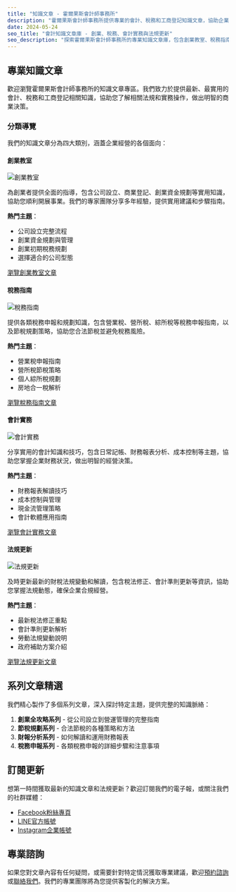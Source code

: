 ```yaml
---
title: "知識文章 - 霍爾果斯會計師事務所"
description: "霍爾果斯會計師事務所提供專業的會計、稅務和工商登記知識文章，協助企業了解相關法規和實務操作。"
date: 2024-05-24
seo_title: "會計知識文章庫 - 創業、稅務、會計實務與法規更新"
seo_description: "探索霍爾果斯會計師事務所的專業知識文章庫，包含創業教室、稅務指南、會計實務和最新法規更新，協助您了解財稅相關知識。立即訪問 https://horgoscpa.com/articles/ 獲取專業資訊。"
---
```


## 專業知識文章

歡迎瀏覽霍爾果斯會計師事務所的知識文章專區。我們致力於提供最新、最實用的會計、稅務和工商登記相關知識，協助您了解相關法規和實務操作，做出明智的商業決策。

### 分類導覽

我們的知識文章分為四大類別，涵蓋企業經營的各個面向：

#### 創業教室

![創業教室](/uploads/images/articles/startup-guide.webp)

為創業者提供全面的指導，包含公司設立、商業登記、創業資金規劃等實用知識，協助您順利開展事業。我們的專家團隊分享多年經驗，提供實用建議和步驟指南。

**熱門主題**：
- 公司設立完整流程
- 創業資金規劃與管理
- 創業初期稅務規劃
- 選擇適合的公司型態

[瀏覽創業教室文章](/articles/startup-guide/)

#### 稅務指南

![稅務指南](/uploads/images/articles/tax-planning.webp)

提供各類稅務申報和規劃知識，包含營業稅、營所稅、綜所稅等稅務申報指南，以及節稅規劃策略，協助您合法節稅並避免稅務風險。

**熱門主題**：
- 營業稅申報指南
- 營所稅節稅策略
- 個人綜所稅規劃
- 房地合一稅解析

[瀏覽稅務指南文章](/articles/tax-planning/)

#### 會計實務

![會計實務](/uploads/images/articles/accounting-basics.webp)

分享實用的會計知識和技巧，包含日常記帳、財務報表分析、成本控制等主題，協助您掌握企業財務狀況，做出明智的經營決策。

**熱門主題**：
- 財務報表解讀技巧
- 成本控制與管理
- 現金流管理策略
- 會計軟體應用指南

[瀏覽會計實務文章](/articles/accounting-basics/)

#### 法規更新

![法規更新](/uploads/images/articles/legal-updates.webp)

及時更新最新的財稅法規變動和解讀，包含稅法修正、會計準則更新等資訊，協助您掌握法規動態，確保企業合規經營。

**熱門主題**：
- 最新稅法修正重點
- 會計準則更新解析
- 勞動法規變動說明
- 政府補助方案介紹

[瀏覽法規更新文章](/articles/legal-updates/)

## 系列文章精選

我們精心製作了多個系列文章，深入探討特定主題，提供完整的知識脈絡：

1. **創業全攻略系列** - 從公司設立到營運管理的完整指南
2. **節稅規劃系列** - 合法節稅的各種策略和方法
3. **財報分析系列** - 如何解讀和運用財務報表
4. **稅務申報系列** - 各類稅務申報的詳細步驟和注意事項

## 訂閱更新

想第一時間獲取最新的知識文章和法規更新？歡迎訂閱我們的電子報，或關注我們的社群媒體：

- [Facebook粉絲專頁](https://www.facebook.com/hugo.accounting)
- [LINE官方帳號](https://line.me/R/ti/p/@hugo.accounting)
- [Instagram企業帳號](https://www.instagram.com/hugo.accounting)

## 專業諮詢

如果您對文章內容有任何疑問，或需要針對特定情況獲取專業建議，歡迎[預約諮詢](/appointment/)或[聯絡我們](/contact/)。我們的專業團隊將為您提供客製化的解決方案。